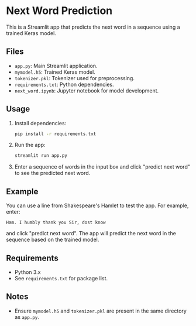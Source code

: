 # Next Word Prediction

This is a Streamlit app that predicts the next word in a sequence using a trained Keras model.

## Files

- `app.py`: Main Streamlit application.
- `mymodel.h5`: Trained Keras model.
- `tokenizer.pkl`: Tokenizer used for preprocessing.
- `requirements.txt`: Python dependencies.
- `next_word.ipynb`: Jupyter notebook for model development.

## Usage

1. Install dependencies:
    ```sh
    pip install -r requirements.txt
    ```

2. Run the app:
    ```sh
    streamlit run app.py
    ```

3. Enter a sequence of words in the input box and click "predict next word" to see the predicted next word.

## Example

You can use a line from Shakespeare's Hamlet to test the app. For example, enter:

```
Ham. I humbly thank you Sir, dost know 
```

and click "predict next word". The app will predict the next word in the sequence based on the trained model.

## Requirements

- Python 3.x
- See `requirements.txt` for package list.

## Notes

- Ensure `mymodel.h5` and `tokenizer.pkl` are present in the same directory as `app.py`.